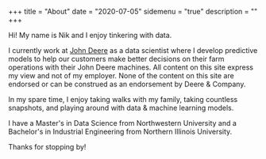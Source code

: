 +++
title = "About"
date = "2020-07-05"
sidemenu = "true"
description = ""
+++

Hi! My name is Nik and I enjoy tinkering with data.

I currently work at [John Deere](https://www.johndeere.com) as a data scientist where I develop predictive models to help our customers make better decisions on their farm operations with their John Deere machines. All content on this site express my view and not of my employer. None of the content on this site are endorsed or can be construed as an endorsement by Deere & Company.

In my spare time, I enjoy taking walks with my family, taking countless snapshots, and playing around with data & machine learning models.

I have a Master's in Data Science from Northwestern University and a Bachelor's in Industrial Engineering from Northern Illinois University.

Thanks for stopping by!